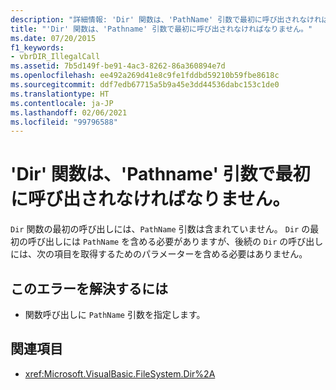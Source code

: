 ```yaml
---
description: "詳細情報: 'Dir' 関数は、'PathName' 引数で最初に呼び出されなければなりません"
title: "'Dir' 関数は、'Pathname' 引数で最初に呼び出されなければなりません。"
ms.date: 07/20/2015
f1_keywords:
- vbrDIR_IllegalCall
ms.assetid: 7b5d149f-be91-4ac3-8262-86a360894e7d
ms.openlocfilehash: ee492a269d41e8c9fe1fddbd59210b59fbe8618c
ms.sourcegitcommit: ddf7edb67715a5b9a45e3dd44536dabc153c1de0
ms.translationtype: HT
ms.contentlocale: ja-JP
ms.lasthandoff: 02/06/2021
ms.locfileid: "99796588"
---
```

# <a name="dir-function-must-first-be-called-with-a-pathname-argument"></a>'Dir' 関数は、'Pathname' 引数で最初に呼び出されなければなりません。

`Dir` 関数の最初の呼び出しには、`PathName` 引数は含まれていません。 `Dir` の最初の呼び出しには `PathName` を含める必要がありますが、後続の `Dir` の呼び出しには、次の項目を取得するためのパラメーターを含める必要はありません。

## <a name="to-correct-this-error"></a>このエラーを解決するには

- 関数呼び出しに `PathName` 引数を指定します。

## <a name="see-also"></a>関連項目

- <xref:Microsoft.VisualBasic.FileSystem.Dir%2A>
